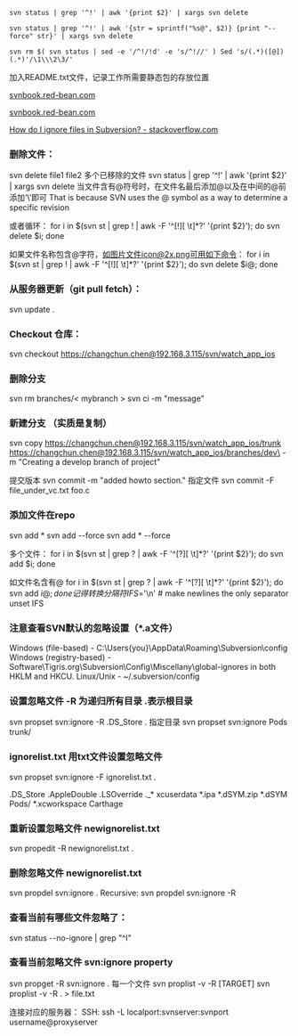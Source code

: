 
`svn status | grep '^!' | awk '{print $2}' | xargs svn delete`

`svn status | grep '^!' | awk '{str = sprintf("%s@", $2)} {print "--force" str}' | xargs svn delete`

`svn rm $( svn status | sed -e '/^!/!d' -e 's/^!//' )
Sed 's/(.*)([@])(.*)'/\1\\\2\3/'`

加入README.txt文件，记录工作所需要静态包的存放位置 

[svnbook.red-bean.com](http://svnbook.red-bean.com)

[svnbook.red-bean.com](http://svnbook.red-bean.com/en/1.7/svn.tour.cycle.html)

[How do I ignore files in Subversion? - stackoverflow.com](https://stackoverflow.com/questions/86049/how-do-i-ignore-files-in-subversion)



### 删除文件：

svn delete file1 file2
多个已移除的文件
svn status | grep '^!' | awk '{print $2}' | xargs svn delete
当文件含有@符号时，在文件名最后添加@以及在中间的@前添加‘\’即可
That is because SVN uses the @ symbol as a way to determine a specific revision

或者循环：
for i in  $(svn st | grep \! | awk -F '^[!][ \t]*?' '{print $2}'); do svn delete $i; done

如果文件名称包含@字符，如图片文件icon@2x.png可用如下命令：
for i in  $(svn st | grep \! | awk -F '^[!][ \t]*?' '{print $2}'); do svn delete $i@; done


### 从服务器更新（git pull fetch）：

svn update .


### Checkout 仓库：

svn checkout https://changchun.chen@192.168.3.115/svn/watch_app_ios

### 删除分支

svn rm branches/< mybranch >
svn ci -m "message"


### 新建分支 （实质是复制）

svn copy https://changchun.chen@192.168.3.115/svn/watch_app_ios/trunk \
           https://changchun.chen@192.168.3.115/svn/watch_app_ios/branches/dev\
      -m "Creating a develop branch of project"

提交版本
svn commit -m "added howto section."
指定文件
svn commit -F file_under_vc.txt foo.c

### 添加文件在repo
svn add *
svn add <path to directory> --force
svn add * --force

多个文件：
for i in  $(svn st | grep \? | awk -F '^[?][ \t]*?' '{print $2}'); do svn add $i; done

如文件名含有@
for i in  $(svn st | grep \? | awk -F '^[?][ \t]*?' '{print $2}'); do svn add $i@; done
记得转换分隔符
IFS=$'\n'       # make newlines the only separator
unset IFS

### 注意查看SVN默认的忽略设置（*.a文件）
Windows (file-based) - C:\Users\{you}\AppData\Roaming\Subversion\config
Windows (registry-based) - Software\Tigris.org\Subversion\Config\Miscellany\global-ignores in both HKLM and HKCU.
Linux/Unix - ~/.subversion/config

### 设置忽略文件 -R 为递归所有目录 .表示根目录
svn propset svn:ignore -R .DS_Store .
指定目录
svn propset svn:ignore Pods trunk/


### ignorelist.txt 用txt文件设置忽略文件

svn propset svn:ignore -F ignorelist.txt .

.DS_Store
.AppleDouble
.LSOverride
._*
xcuserdata
*.ipa
*.dSYM.zip
*.dSYM
Pods/
*.xcworkspace
Carthage

### 重新设置忽略文件 newignorelist.txt
svn propedit -R newignorelist.txt .

### 删除忽略文件 newignorelist.txt

svn propdel svn:ignore .
Recursive:
svn propdel svn:ignore -R 


### 查看当前有哪些文件忽略了：

svn status --no-ignore | grep "^I"

### 查看当前忽略文件 svn:ignore property

svn propget -R svn:ignore .
每一个文件
svn proplist -v -R [TARGET] 
svn proplist -v -R . > file.txt



连接对应的服务器：
SSH: ssh -L localport:svnserver:svnport username@proxyserver

